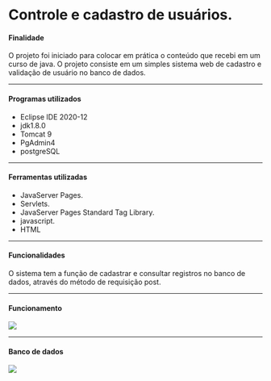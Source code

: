 # Controle e cadastro de usuários.

<h4>Finalidade</h4>

O projeto foi iniciado para colocar em prática o conteúdo que recebi em um curso de java. O projeto consiste em um simples sistema web de cadastro e validação de usuário no banco de dados.

------------



<h4>Programas utilizados</h4>

- Eclipse IDE 2020-12
- jdk1.8.0
- Tomcat 9
- PgAdmin4
- postgreSQL
------------

<h4>Ferramentas utilizadas</h4>

- JavaServer Pages.
- Servlets.
- JavaServer Pages Standard Tag Library.
- javascript.
- HTML

------------


<h4>Funcionalidades</h4>

O sistema tem a função de cadastrar e consultar registros no banco de dados, através do método de requisição post.

------------

<h4>Funcionamento  </h4>

[![](https://lh3.googleusercontent.com/pw/ACtC-3fP2N46jkgxprPu2H0vjJ94se0fFFGWNKcWfLyhWr6F3PlHJPo7StOQER9BH6WZVUmDjFZjgTdc0KlrIj1_lnUnzI7QeaLRmFysCgmch7gWdUmOJumfklGbeoJ1qWZYGqZFAARkYh_Aj88IaeV95WWq=w792-h340-no?authuser=0)](https://lh3.googleusercontent.com/pw/ACtC-3fP2N46jkgxprPu2H0vjJ94se0fFFGWNKcWfLyhWr6F3PlHJPo7StOQER9BH6WZVUmDjFZjgTdc0KlrIj1_lnUnzI7QeaLRmFysCgmch7gWdUmOJumfklGbeoJ1qWZYGqZFAARkYh_Aj88IaeV95WWq=w792-h340-no?authuser=0)

------------


<h4>Banco de dados</h4>

![](https://lh3.googleusercontent.com/cHghJLVT15BJT7fWkZevqwjfrcYbLrEs9l4yKiLvlrDGXPeZuai_72FN7saM2h7Q3YSyOjHzqI_-HDGKbV7rNsVs8KJJwAxcpU-RQIgODlyt9iujrYMM7F01TQeHisukLi-BKpFpeHabFgxHcwaeVxoUJ9QQlmqO_lX9xPx8YsHXdles-HWJX9gD1e0DfOl7WsUmWqZHXq237l8bGOnhBNH2OLc5-2CEzJQ5ra2v__MzhMurfcIxyA7DtHq0fLauL2VsXVbDyNSzlQ_N5N_itPBTmx1DKCF3RRk-EUlL_OhAZwtMmu9RxaQfSHAKfYWcGVYoeqSU-tr6BgFk7HuboFh1YVVwqQOnEwQnVgwcvuRHPjGmuTh1PmKivUlYgXlBQFSbdQEhXjQUf2YsPaTxZsXbVOHhz_btRPysuQ_uGBoqcUAf2E2ThXhZ9Zc1yxgCWr7-cLCgAK3NBs75ORlvkBPJX67b4r63fp06mDrrh4Ikv4ayxBwQ_slaHbq2xMa56x9RO3hS_A9az_mn3mswjKMIKU9l-GDCTXkYQ1FWNo5fADipntArxkBuFH_9eTRCIvskZELVVAInsuTqIO6QZmhADE2rFvT_LaEwYsPxiCq3cCuhpomiYlARC67W9a0GESOyrSVAumV2X5UHl8Kz3pcczyO6x-AR-caFiN-IgxtrM72a4igbu_ALxNt3TQ=w691-h207-no?authuser=0)
